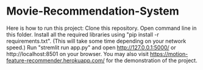 # Movie-Recommendation-System
Here is how to run this project: Clone this repository. Open command line in this folder. Install all the required libraries using "pip install -r requirements.txt". (This will take some time depending on your network speed.)
Run "stremlit run app.py" and open http://127.0.0.1:5000/  or  http://localhost:8501 on your browser.
You may also visit https://motion-feature-recommender.herokuapp.com/ for the demonstration of the project.
